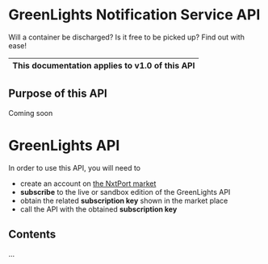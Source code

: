 # GreenLights Notification Service API

Will a container be discharged? Is it free to be picked up? Find out with ease!

| This documentation applies to v1.0 of this API | 
| -------- |


## Purpose of this API

Coming soon

# GreenLights API

In order to use this API, you will need to 

* create an account on [the NxtPort market](https://market.nxtport.eu)
* **subscribe** to the live or sandbox edition of the GreenLights API 
* obtain the related **subscription key** shown in the market place
* call the API with the obtained **subscription key**

## Contents
...
